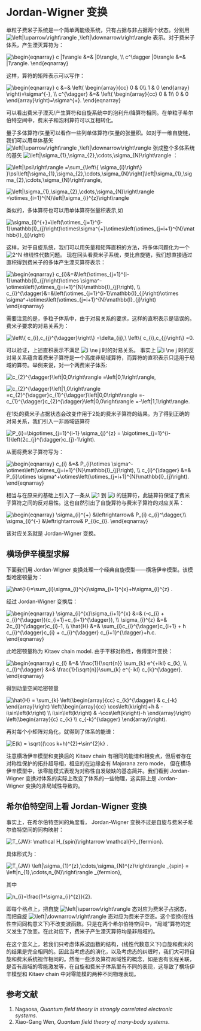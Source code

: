 # Jordan-Wigner 变换

单粒子费米子系统是一个简单两能级系统，只有占据与非占据两个状态。分别用  <img src="https://www.zhihu.com/equation?tex=\left|\uparrow\right\rangle ,\left|\downarrow\right\rangle" alt="\left|\uparrow\right\rangle ,\left|\downarrow\right\rangle" class="ee_img tr_noresize" eeimg="1">  表示。对于费米子体系，产生湮灭算符为：


<img src="https://www.zhihu.com/equation?tex=\begin{eqnarray}
	c |1\rangle &=& |0\rangle, \\ 
	c^\dagger |0\rangle &=& |1\rangle.
\end{eqnarray}
" alt="\begin{eqnarray}
	c |1\rangle &=& |0\rangle, \\ 
	c^\dagger |0\rangle &=& |1\rangle.
\end{eqnarray}
" class="ee_img tr_noresize" eeimg="1">

这样，算符的矩阵表示可以写作：


<img src="https://www.zhihu.com/equation?tex=\begin{eqnarray}
	c &=& \left(
	\begin{array}{cc} 
		0 & 0\\ 
		1 & 0 
	\end{array}
	\right)=\sigma^{-}, \\
	c^{\dagger} &=& \left(
	\begin{array}{cc} 
		0 & 1\\ 
		0 & 0 
	\end{array}\right)=\sigma^{+}.
\end{eqnarray}
" alt="\begin{eqnarray}
	c &=& \left(
	\begin{array}{cc} 
		0 & 0\\ 
		1 & 0 
	\end{array}
	\right)=\sigma^{-}, \\
	c^{\dagger} &=& \left(
	\begin{array}{cc} 
		0 & 1\\ 
		0 & 0 
	\end{array}\right)=\sigma^{+}.
\end{eqnarray}
" class="ee_img tr_noresize" eeimg="1">

可以看出费米子湮灭/产生算符和自旋系统中的泡利升/降算符相同。在单粒子希尔伯特空间中，费米子和泡利算符可以互相转化。

量子多体算符/矢量可以看作一些列单体算符/矢量的张量积。如对于一维自旋链，我们可以用单体基矢  <img src="https://www.zhihu.com/equation?tex=\left|\uparrow\right\rangle ,\left|\downarrow\right\rangle" alt="\left|\uparrow\right\rangle ,\left|\downarrow\right\rangle" class="ee_img tr_noresize" eeimg="1">  张成整个多体系统的基矢  <img src="https://www.zhihu.com/equation?tex=\left|\sigma_{1},\sigma_{2},\cdots,\sigma_{N}\right\rangle" alt="\left|\sigma_{1},\sigma_{2},\cdots,\sigma_{N}\right\rangle" class="ee_img tr_noresize" eeimg="1">  ：


<img src="https://www.zhihu.com/equation?tex=\left|\psi\right\rangle =\sum_{\left\{ \sigma_{i}\right\} }\psi\left[\sigma_{1},\sigma_{2},\cdots,\sigma_{N}\right]\left|\sigma_{1},\sigma_{2},\cdots,\sigma_{N}\right\rangle,
" alt="\left|\psi\right\rangle =\sum_{\left\{ \sigma_{i}\right\} }\psi\left[\sigma_{1},\sigma_{2},\cdots,\sigma_{N}\right]\left|\sigma_{1},\sigma_{2},\cdots,\sigma_{N}\right\rangle,
" class="ee_img tr_noresize" eeimg="1">



<img src="https://www.zhihu.com/equation?tex=\left|\sigma_{1},\sigma_{2},\cdots,\sigma_{N}\right\rangle =\otimes_{i=1}^{N}\left|\sigma_{i}^{z}\right\rangle 
" alt="\left|\sigma_{1},\sigma_{2},\cdots,\sigma_{N}\right\rangle =\otimes_{i=1}^{N}\left|\sigma_{i}^{z}\right\rangle 
" class="ee_img tr_noresize" eeimg="1">

类似的，多体算符也可以用单体算符张量积表示,如


<img src="https://www.zhihu.com/equation?tex=\sigma_{i}^{+}=\left(\otimes_{j=1}^{i-1}\mathbb{I}_{j}\right)\otimes\sigma^{+}\otimes\left(\otimes_{j=i+1}^{N}\mathbb{I}_{j}\right)
" alt="\sigma_{i}^{+}=\left(\otimes_{j=1}^{i-1}\mathbb{I}_{j}\right)\otimes\sigma^{+}\otimes\left(\otimes_{j=i+1}^{N}\mathbb{I}_{j}\right)
" class="ee_img tr_noresize" eeimg="1">

这样，对于自旋系统，我们可以用矢量和矩阵直积的方法，将多体问题化为一个  <img src="https://www.zhihu.com/equation?tex=2^N" alt="2^N" class="ee_img tr_noresize" eeimg="1">  维线性代数问题。
现在回头看费米子系统，类比自旋链，我们想直接通过直积得到费米子的多体产生湮灭算符表示：


<img src="https://www.zhihu.com/equation?tex=\begin{eqnarray}
	c_{i}&=&\left(\otimes_{j=1}^{i-1}\mathbb{I}_{j}\right)\otimes \sigma^-\otimes\left(\otimes_{j=i+1}^{N}\mathbb{I}_{j}\right), \\
	c_{i}^{\dagger}&=&\left(\otimes_{j=1}^{i-1}\mathbb{I}_{j}\right)\otimes \sigma^+\otimes\left(\otimes_{j=i+1}^{N}\mathbb{I}_{j}\right) 
\end{eqnarray}
" alt="\begin{eqnarray}
	c_{i}&=&\left(\otimes_{j=1}^{i-1}\mathbb{I}_{j}\right)\otimes \sigma^-\otimes\left(\otimes_{j=i+1}^{N}\mathbb{I}_{j}\right), \\
	c_{i}^{\dagger}&=&\left(\otimes_{j=1}^{i-1}\mathbb{I}_{j}\right)\otimes \sigma^+\otimes\left(\otimes_{j=i+1}^{N}\mathbb{I}_{j}\right) 
\end{eqnarray}
" class="ee_img tr_noresize" eeimg="1">

需要注意的是，多粒子体系中，由于对易关系的要求，这样的直积表示是错误的。费米子要求的对易关系为：


<img src="https://www.zhihu.com/equation?tex=\left\{ c_{i},c_{j}^{\dagger}\right\} =\delta_{ij},\ \left\{ c_{i},c_{j}\right\} =0.
" alt="\left\{ c_{i},c_{j}^{\dagger}\right\} =\delta_{ij},\ \left\{ c_{i},c_{j}\right\} =0.
" class="ee_img tr_noresize" eeimg="1">

可以验证，上述直积表示不满足  <img src="https://www.zhihu.com/equation?tex=i \ne j" alt="i \ne j" class="ee_img tr_noresize" eeimg="1">  时的对易关系。
事实上  <img src="https://www.zhihu.com/equation?tex=i \ne j" alt="i \ne j" class="ee_img tr_noresize" eeimg="1">  时的反对易关系蕴含着费米子算符是一个高度非局域算符，而算符的直积表示只适用于局域的算符。举例来说，对一个两费米子体系:


<img src="https://www.zhihu.com/equation?tex=c_{2}^{\dagger}\left|0,0\right\rangle =\left|0,1\right\rangle,
" alt="c_{2}^{\dagger}\left|0,0\right\rangle =\left|0,1\right\rangle,
" class="ee_img tr_noresize" eeimg="1">



<img src="https://www.zhihu.com/equation?tex=c_{2}^{\dagger}\left|1,0\right\rangle =c_{2}^{\dagger}c_{1}^{\dagger}\left|0,0\right\rangle =-c_{1}^{\dagger}c_{2}^{\dagger}\left|0,0\right\rangle =-\left|1,1\right\rangle.
" alt="c_{2}^{\dagger}\left|1,0\right\rangle =c_{2}^{\dagger}c_{1}^{\dagger}\left|0,0\right\rangle =-c_{1}^{\dagger}c_{2}^{\dagger}\left|0,0\right\rangle =-\left|1,1\right\rangle.
" class="ee_img tr_noresize" eeimg="1">

在1处的费米子占据状态会改变作用于2处的费米子算符的结果。为了得到正确的对易关系，我们引入一非局域链算符


<img src="https://www.zhihu.com/equation?tex=P_{i}=\bigotimes_{j=1}^{i-1} \sigma_{j}^{z} = \bigotimes_{j=1}^{i-1}\left(2c_{j}^{\dagger}c_{j}-1\right).
" alt="P_{i}=\bigotimes_{j=1}^{i-1} \sigma_{j}^{z} = \bigotimes_{j=1}^{i-1}\left(2c_{j}^{\dagger}c_{j}-1\right).
" class="ee_img tr_noresize" eeimg="1">

从而将费米子算符写为：


<img src="https://www.zhihu.com/equation?tex=\begin{eqnarray}
	c_{i} &=& P_{i}\otimes \sigma^-\otimes\left(\otimes_{j=i+1}^{N}\mathbb{I}_{j}\right), \\
	c_{i}^{\dagger} &=& P_{i}\otimes \sigma^+\otimes\left(\otimes_{j=i+1}^{N}\mathbb{I}_{j}\right).
\end{eqnarray}
" alt="\begin{eqnarray}
	c_{i} &=& P_{i}\otimes \sigma^-\otimes\left(\otimes_{j=i+1}^{N}\mathbb{I}_{j}\right), \\
	c_{i}^{\dagger} &=& P_{i}\otimes \sigma^+\otimes\left(\otimes_{j=i+1}^{N}\mathbb{I}_{j}\right).
\end{eqnarray}
" class="ee_img tr_noresize" eeimg="1">

相当与在原来的基础上引入了一条从  <img src="https://www.zhihu.com/equation?tex=1" alt="1" class="ee_img tr_noresize" eeimg="1">  到  <img src="https://www.zhihu.com/equation?tex=i" alt="i" class="ee_img tr_noresize" eeimg="1">  的链算符，此链算符保证了费米子算符之间的反对易性。这也自然引出了自旋算符与费米子算符的对应关系：


<img src="https://www.zhihu.com/equation?tex=\begin{eqnarray}
	\sigma_{i}^{+} &\leftrightarrow& P_{i} c_{i}^\dagger,\\ 
	\sigma_{i}^{-} &\leftrightarrow& P_{i}c_{i}.
\end{eqnarray}
" alt="\begin{eqnarray}
	\sigma_{i}^{+} &\leftrightarrow& P_{i} c_{i}^\dagger,\\ 
	\sigma_{i}^{-} &\leftrightarrow& P_{i}c_{i}.
\end{eqnarray}
" class="ee_img tr_noresize" eeimg="1">

该对应关系就是 Jordan-Wigner 变换。


## 横场伊辛模型求解
下面我们用 Jordan-Wigner 变换处理一个经典自旋模型——横场伊辛模型。该模型哈密顿量为：


<img src="https://www.zhihu.com/equation?tex=\hat{H}=\sum_{i}\sigma_{i}^{x}\sigma_{i+1}^{x}+h\sigma_{i}^{z} .
" alt="\hat{H}=\sum_{i}\sigma_{i}^{x}\sigma_{i+1}^{x}+h\sigma_{i}^{z} .
" class="ee_img tr_noresize" eeimg="1">

经过 Jordan-Wigner 变换后：


<img src="https://www.zhihu.com/equation?tex=\begin{eqnarray}
	\sigma_{i}^{x}\sigma_{i+1}^{x} &=& (-c_{i} + c_{i}^{\dagger})(c_{i+1}+c_{i+1}^{\dagger}), \\
	\sigma_{i}^{z} &=& 2c_{i}^{\dagger}c_{i}-1, \\
	\hat{H} &=& \sum_{i}c_{i}^{\dagger}c_{i+1} + h c_{i}^{\dagger}c_{i} + c_{i}^{\dagger} c_{i+1}^{\dagger}+h.c.
\end{eqnarray}
" alt="\begin{eqnarray}
	\sigma_{i}^{x}\sigma_{i+1}^{x} &=& (-c_{i} + c_{i}^{\dagger})(c_{i+1}+c_{i+1}^{\dagger}), \\
	\sigma_{i}^{z} &=& 2c_{i}^{\dagger}c_{i}-1, \\
	\hat{H} &=& \sum_{i}c_{i}^{\dagger}c_{i+1} + h c_{i}^{\dagger}c_{i} + c_{i}^{\dagger} c_{i+1}^{\dagger}+h.c.
\end{eqnarray}
" class="ee_img tr_noresize" eeimg="1">

此哈密顿量称为 Kitaev chain model. 由于平移对称性，做傅里叶变换：


<img src="https://www.zhihu.com/equation?tex=\begin{eqnarray} 
	c_{l} &=& \frac{1}{\sqrt{n}} \sum_{k} e^{+ikl} c_{k}, \\ 
	c_{l}^{\dagger} &=& \frac{1}{\sqrt{n}}\sum_{k} e^{-ikl} c_{k}^{\dagger}.
\end{eqnarray}
" alt="\begin{eqnarray} 
	c_{l} &=& \frac{1}{\sqrt{n}} \sum_{k} e^{+ikl} c_{k}, \\ 
	c_{l}^{\dagger} &=& \frac{1}{\sqrt{n}}\sum_{k} e^{-ikl} c_{k}^{\dagger}.
\end{eqnarray}
" class="ee_img tr_noresize" eeimg="1">

得到动量空间哈密顿量


<img src="https://www.zhihu.com/equation?tex=\hat{H} = \sum_{k}
\left(\begin{array}{cc} 
	c_{k}^{\dagger} & c_{-k}
\end{array}\right)
\left(\begin{array}{cc} 
	\cos\left(k\right)+h & -i\sin\left(k\right) \\ 
	i\sin\left(k\right) & -\cos\left(k\right)-h
\end{array}\right)
\left(\begin{array}{c} 
	c_{k} \\ 
	c_{-k}^{\dagger} 
\end{array}\right).
" alt="\hat{H} = \sum_{k}
\left(\begin{array}{cc} 
	c_{k}^{\dagger} & c_{-k}
\end{array}\right)
\left(\begin{array}{cc} 
	\cos\left(k\right)+h & -i\sin\left(k\right) \\ 
	i\sin\left(k\right) & -\cos\left(k\right)-h
\end{array}\right)
\left(\begin{array}{c} 
	c_{k} \\ 
	c_{-k}^{\dagger} 
\end{array}\right).
" class="ee_img tr_noresize" eeimg="1">

再对每个小矩阵对角化，就得到了体系的能谱：


<img src="https://www.zhihu.com/equation?tex=E(k) = \sqrt{(\cos k+h)^{2}+\sin^{2}k} .
" alt="E(k) = \sqrt{(\cos k+h)^{2}+\sin^{2}k} .
" class="ee_img tr_noresize" eeimg="1">

注意横场伊辛模型和变换后的 Kitaev chain 有相同的能谱和相变点，但后者存在对称性保护的拓扑超导相，相应的在边缘会有 Majorana zero mode， 但在横场伊辛模型中，该零能模式表现为对称性自发破缺的基态简并。我们看到 Jordan-Wigner 变换对体系的实际上改变了体系的一些物理，这实际上是 Jordan-Wigner 变换的非局域性导致的。

## 希尔伯特空间上看 Jordan-Wigner 变换

事实上，在希尔伯特空间的角度看， Jordan-Wigner 变换不过是自旋与费米子希尔伯特空间的同构映射：


<img src="https://www.zhihu.com/equation?tex=T_{JW}: \mathcal H_{spin}\rightarrow \mathcal{H}_{fermion}.
" alt="T_{JW}: \mathcal H_{spin}\rightarrow \mathcal{H}_{fermion}.
" class="ee_img tr_noresize" eeimg="1">

具体形式为：


<img src="https://www.zhihu.com/equation?tex=T_{JW} \left|\sigma_{1}^{z},\cdots,\sigma_{N}^{z}\right\rangle _{spin}
= \left|n_{1},\cdots,n_{N}\right\rangle _{fermion},
" alt="T_{JW} \left|\sigma_{1}^{z},\cdots,\sigma_{N}^{z}\right\rangle _{spin}
= \left|n_{1},\cdots,n_{N}\right\rangle _{fermion},
" class="ee_img tr_noresize" eeimg="1">

其中


<img src="https://www.zhihu.com/equation?tex=n_{i}=\frac{1+\sigma_{i}^{z}}{2}.
" alt="n_{i}=\frac{1+\sigma_{i}^{z}}{2}.
" class="ee_img tr_noresize" eeimg="1">

即每个格点上，把自旋  <img src="https://www.zhihu.com/equation?tex=\left|\uparrow\right\rangle" alt="\left|\uparrow\right\rangle" class="ee_img tr_noresize" eeimg="1">  态对应为费米子占据态，而把自旋  <img src="https://www.zhihu.com/equation?tex=\left|\downarrow\right\rangle" alt="\left|\downarrow\right\rangle" class="ee_img tr_noresize" eeimg="1">  态对应为费米子空态。这个变换(在线性空间同构意义下)不改变波函数。只是在两个希尔伯特空间中，“局域”算符的定义发生了改变。在此对应下，费米子产生湮灭算符均是非局域的。

在这个意义上，若我们只考虑体系波函数的结构，(线性代数意义下)自旋和费米的的结果是完全相同的。因此当考虑态的演化，以及考虑态的纠缠时，我们大可将自旋和费米系统视作相同的。然而一些涉及算符局域性的概念，如是否有长程关联，是否有局域的零能激发等，在自旋和费米子体系里有不同的表现，这导致了横场伊辛模型和 Kitaev chain 中对零能模的两种不同物理表现。

## 参考文献

1. Nagaosa, *Quantum field theory in strongly correlated electronic systems*.
2. Xiao-Gang Wen,  *Quantum field theory of many-body systems*.
